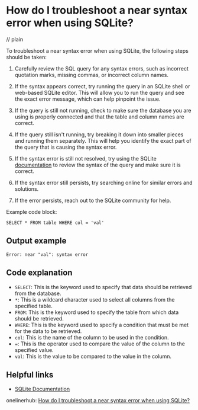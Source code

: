 # How do I troubleshoot a near syntax error when using SQLite?
// plain

To troubleshoot a near syntax error when using SQLite, the following steps should be taken:

1. Carefully review the SQL query for any syntax errors, such as incorrect quotation marks, missing commas, or incorrect column names.

2. If the syntax appears correct, try running the query in an SQLite shell or web-based SQLite editor. This will allow you to run the query and see the exact error message, which can help pinpoint the issue.

3. If the query is still not running, check to make sure the database you are using is properly connected and that the table and column names are correct.

4. If the query still isn't running, try breaking it down into smaller pieces and running them separately. This will help you identify the exact part of the query that is causing the syntax error.

5. If the syntax error is still not resolved, try using the SQLite [documentation](https://www.sqlite.org/docs.html) to review the syntax of the query and make sure it is correct.

6. If the syntax error still persists, try searching online for similar errors and solutions.

7. If the error persists, reach out to the SQLite community for help.

Example code block:
```
SELECT * FROM table WHERE col = 'val'
```

## Output example

```
Error: near "val": syntax error
```

## Code explanation

- `SELECT`: This is the keyword used to specify that data should be retrieved from the database.
- `*`: This is a wildcard character used to select all columns from the specified table.
- `FROM`: This is the keyword used to specify the table from which data should be retrieved.
- `WHERE`: This is the keyword used to specify a condition that must be met for the data to be retrieved.
- `col`: This is the name of the column to be used in the condition.
- `=`: This is the operator used to compare the value of the column to the specified value.
- `val`: This is the value to be compared to the value in the column.

## Helpful links
- [SQLite Documentation](https://www.sqlite.org/docs.html)

onelinerhub: [How do I troubleshoot a near syntax error when using SQLite?](https://onelinerhub.com/sqlite/how-do-i-troubleshoot-a-near-syntax-error-when-using-sqlite)